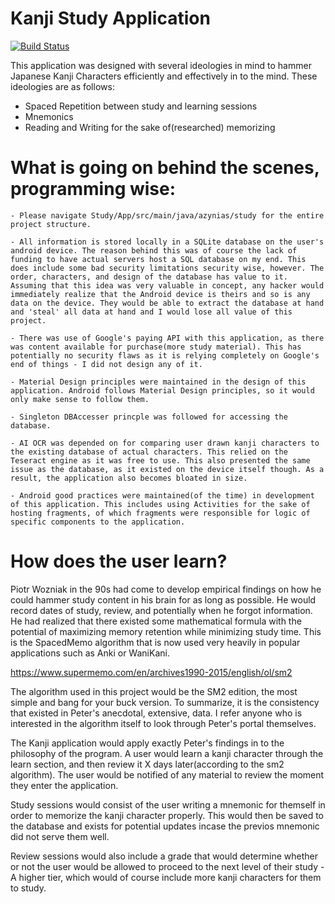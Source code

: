 # Kanji Study Application 


[![Build Status](https://travis-ci.org/joemccann/dillinger.svg?branch=master)](https://travis-ci.org/joemccann/dillinger)

This application was designed with several ideologies in mind to hammer Japanese Kanji Characters efficiently and effectively in to the mind. These ideologies are as follows:

  - Spaced Repetition between study and learning sessions
  - Mnemonics
  - Reading and Writing for the sake of(researched) memorizing

# What is going on behind the scenes, programming wise:
    - Please navigate Study/App/src/main/java/azynias/study for the entire project structure. 
    
    - All information is stored locally in a SQLite database on the user's android device. The reason behind this was of course the lack of funding to have actual servers host a SQL database on my end. This does include some bad security limitations security wise, however. The order, characters, and design of the database has value to it. Assuming that this idea was very valuable in concept, any hacker would immediately realize that the Android device is theirs and so is any data on the device. They would be able to extract the database at hand and 'steal' all data at hand and I would lose all value of this project. 
    
    - There was use of Google's paying API with this application, as there was content available for purchase(more study material). This has potentially no security flaws as it is relying completely on Google's end of things - I did not design any of it. 
    
    - Material Design principles were maintained in the design of this application. Android follows Material Design principles, so it would only make sense to follow them. 
    
    - Singleton DBAccesser princple was followed for accessing the database. 
    
    - AI OCR was depended on for comparing user drawn kanji characters to the existing database of actual characters. This relied on the Teseract engine as it was free to use. This also presented the same issue as the database, as it existed on the device itself though. As a result, the application also becomes bloated in size. 
    
    - Android good practices were maintained(of the time) in development of this application. This includes using Activities for the sake of hosting fragments, of which fragments were responsible for logic of specific components to the application. 
    

# How does the user learn?

  Piotr Wozniak in the 90s had come to develop empirical findings on how he could hammer study content in his brain for as long as possible. He would record dates of study, review, and potentially when he forgot information. He had realized that there existed some mathematical formula with the potential of maximizing memory retention while minimizing study time. This is the SpacedMemo algorithm that is now used very heavily in popular applications such as Anki or WaniKani. 
  
  https://www.supermemo.com/en/archives1990-2015/english/ol/sm2
  
  The algorithm used in this project would be the SM2 edition, the most simple and bang for your buck version. To summarize, it is the consistency that existed in Peter's anecdotal, extensive, data. I refer anyone who is interested in the algorithm itself to look through Peter's portal themselves. 
  
  The Kanji application would apply exactly Peter's findings in to the philosophy of the program. A user would learn a kanji character through the learn section, and then review it X days later(according to the sm2 algorithm). The user would be notified of any material to review the moment they enter the application. 
  
  Study sessions would consist of the user writing a mnemonic for themself in order to memorize the kanji character properly. This would then be saved to the database and exists for potential updates incase the previos mnemonic did not serve them well. 
  
  Review sessions would also include a grade that would determine whether or not the user would be allowed to proceed to the next level of their study - A higher tier, which would of course include more kanji characters for them to study. 
  
  



